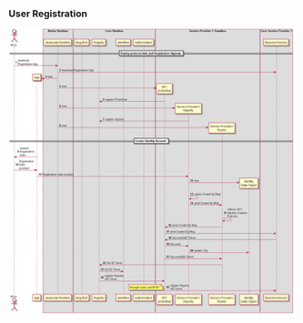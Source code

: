 ### User Registration

<!--
@startuml "user-registration.png"

autonumber

!define SHOW_RuntimeA

!define SHOW_AppAtRuntimeA

!define SHOW_NativeAtRuntimeA
!define SHOW_JavascriptEngineAtRuntimeA

!define SHOW_CoreRuntimeA
!define SHOW_MsgBUSAtRuntimeA
!define SHOW_RegistryAtRuntimeA
!define SHOW_IdentitiesAtRuntimeA
!define SHOW_AuthAtRuntimeA

!define SHOW_SP1SandboxAtRuntimeA
!define SHOW_Protostub1AtRuntimeA
!define SHOW_ServiceProvider1HypertyAtRuntimeA
!define SHOW_ServiceProvider1RouterAtRuntimeA
!define SHOW_IdentityObjectAtRuntimeA

!define SHOW_SP1

!include ../runtime_objects.plantuml

== Deploy protocol stub and Registration Hyperty ==

Alice -> JS : download\nRegistration App

JS -> SP1 : download Registration App

create App
JS -> App : new

create Proto1@A
JS -> Proto1@A : new

Proto1@A -> RunReg@A : register ProtoStub

create SP1H@A
JS -> SP1H@A : new

SP1H@A -> RunReg@A : register Hyperty

create Router1@A
JS -> Router1@A : new

== Create Identity Account ==

App -> Alice : request\nRegistration\nData

App <- Alice : Registration\nData\nprovided

App -> SP1H@A : Registration Data provided

create IDObj@A
SP1H@A -> IDObj@A : new

SP1H@A -> SP1H@A: create CreateObj Msg

SP1H@A -> Router1@A : send CreateObj Msg

Router1@A -> Router1@A : enforce SP1\nIdentity Creation \nPolicies

Proto1@A <- Router1@A : send CreateObj Msg

Proto1@A -> SP1 : send CreateObj Msg

Proto1@A <- SP1 : Success/nID Token

Proto1@A -> SP1H@A : Success

IDObj@A <- SP1H@A : Update Obj

Proto1@A -> Router1@A : Success/nID Token

RunReg@A <- Router1@A : Set ID Token

RunReg@A -> RunID@A : Set ID Token

Proto1@A <- RunReg@A : register Hyperty\n+ID Token

Proto1@A -> SP1 : register Hyperty\n+ID Token

note left
	through router and BUS?
end note

@enduml
-->


![User Registration](user-registration.png)
